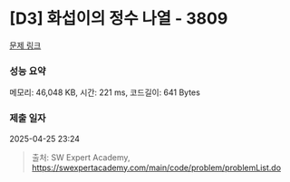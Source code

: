 # [D3] 화섭이의 정수 나열 - 3809 

[문제 링크](https://swexpertacademy.com/main/code/problem/problemDetail.do?contestProbId=AWHz7xD6A20DFAVB) 

### 성능 요약

메모리: 46,048 KB, 시간: 221 ms, 코드길이: 641 Bytes

### 제출 일자

2025-04-25 23:24



> 출처: SW Expert Academy, https://swexpertacademy.com/main/code/problem/problemList.do